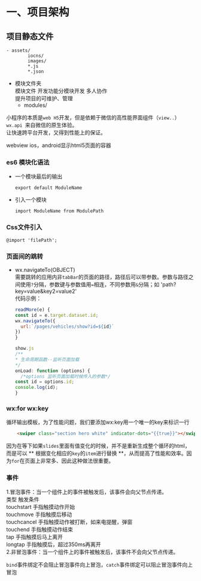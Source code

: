 # 一、项目架构   
 ## 项目静态文件
    - assets/  
            iocns/  
            images/  
            *.js  
            *.json 
          
 - 模块文件夹  
    模块文件 开发功能分模块开发 多人协作  
    提升项目的可维护、管理  
    - modules/    

小程序的本质是`web H5`开发，但是依赖于微信的高性能界面组件（`view..`） `wx.api `来自微信的原生体验。   
让快速跨平台开发，又得到性能上的保证。  

webview ios，android显示html5页面的容器  

### es6 模块化语法  
  - 一个模块最后的输出

        export default ModuleName    
  - 引入一个模块  
  
        import ModuleName from ModulePath

### Css文件引入

    @import 'filePath';

### 页面间的跳转   
- wx.navigateTo(OBJECT)   
    需要跳转的应用内非` tabBar `的页面的路径，路径后可以带参数。参数与路径之间使用`?`分隔，参数键与参数值用`=`相连，不同参数用`&`分隔；如 'path?key=value&key2=value2'  
 代码示例：  
    ```js
    readMore(e) {
    const id = e.target.dataset.id;
    wx.navigateTo({
      url:`/pages/vehicles/show?id=${id}`
    })
  }
    ```  
    ```js  
    show.js
    /**
   * 生命周期函数--监听页面加载
   */
  onLoad: function (options) {
      /*options 监听页面加载时候传入的参数*/
    const id = options.id;
    console.log(id);
  }
    ```  
### wx:for wx:key  
循环输出模板，为了性能问题，我们要添加wx:key用一个唯一的key来标识一行
```html
    <swiper class="section hero white" indicator-dots="{{true}}"></swiper>
```   

因为在等下如果`slides`里面有值变化的时候，并不是重新生成整个循环的html，而是可以 ** 根据变化相应的`key`的`item`进行替换 **，从而提高了性能和效率。因为`for`在页面上非常多、因此这种做法很重要。  

### 事件  
 1.冒泡事件：当一个组件上的事件被触发后，该事件会向父节点传递。  
           类型	    触发条件  
          touchstart	手指触摸动作开始  
          touchmove	手指触摸后移动  
          touchcancel	手指触摸动作被打断，如来电提醒，弹窗  
          touchend	手指触摸动作结束  
          tap	手指触摸后马上离开  
          longtap  手指触摸后，超过350ms再离开  
 2.非冒泡事件：当一个组件上的事件被触发后，该事件不会向父节点传递。

`bind`事件绑定不会阻止冒泡事件向上冒泡，`catch`事件绑定可以阻止冒泡事件向上冒泡